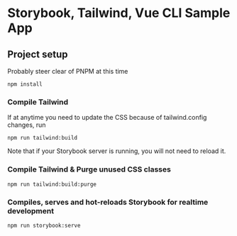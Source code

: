 # Storybook, Tailwind, Vue CLI Sample App 

## Project setup
Probably steer clear of PNPM at this time
```
npm install
```

### Compile Tailwind
If at anytime you need to update the CSS because of tailwind.config changes, run
```
npm run tailwind:build
```
Note that if your Storybook server is running, you will not need to reload it.

### Compile Tailwind & Purge unused CSS classes
```
npm run tailwind:build:purge
```

### Compiles, serves and hot-reloads Storybook for realtime development
```
npm run storybook:serve
```
